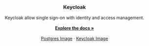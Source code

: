<br />
<div align="center">
  <h3 align="center">Keycloak</h3>

  <p align="center">
    Keycloak allow single sign-on with identity and access management.
    <br />
    <br />
    <a href="https://www.keycloak.org/documentation"><strong>Explore the docs »</strong></a>
    <br />
    <br />
    <a href="https://hub.docker.com/_/postgres">Postgres Image</a>
    ·
    <a href="https://hub.docker.com/r/keycloak/keycloak">Keycloak Image</a>
  </p>
</div>
